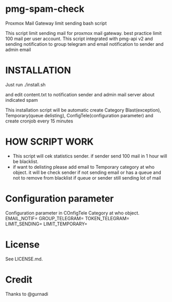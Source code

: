 # pmg-spam-check
Proxmox Mail Gateway limit sending bash script

This script limit sending mail for proxmox mail gateway. best practice limit 100 mail per user account.
This script integrated with pmg-api v2 and sending notification to group telegram and email notification to sender and admin email


# INSTALLATION

Just run ./install.sh 

and edit content.txt to notification sender and admin mail server about indicated spam

This installation script will be automatic create Category Blast(exception), Temporary(queue delisting), ConfigTele(configuration parameter) and create cronjob every 15 minutes


# HOW SCRIPT WORK

- This script will cek statistics sender. if sender send 100 mail in 1 hour will be blacklist.
- if want to delisting please add email to Temporary category at who object. it will be check sender if not sending email or has a queue and not to remove from blacklist if queue or sender still sending lot of mail


# Configuration parameter
Configuration parameter in COnfigTele Category at who object.
EMAIL_NOTIF=
GROUP_TELEGRAM=
TOKEN_TELEGRAM=
LIMIT_SENDING=
LIMIT_TEMPORARY=

# License
See LICENSE.md.

# Credit
Thanks to @gurnadi
